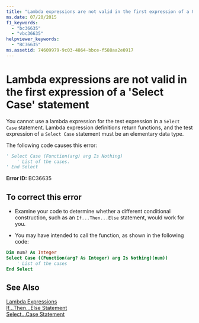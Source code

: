 ```yaml
---
title: "Lambda expressions are not valid in the first expression of a &#39;Select Case&#39; statement"
ms.date: 07/20/2015
f1_keywords: 
  - "bc36635"
  - "vbc36635"
helpviewer_keywords: 
  - "BC36635"
ms.assetid: 74609979-9c03-4864-bbce-f588aa2e0917
---
```

# Lambda expressions are not valid in the first expression of a &#39;Select Case&#39; statement
You cannot use a lambda expression for the test expression in a `Select Case` statement. Lambda expression definitions return functions, and the test expression of a `Select Case` statement must be an elementary data type.  
  
 The following code causes this error:  
  
```vb  
' Select Case (Function(arg) arg Is Nothing)  
    ' List of the cases.  
' End Select  
```  
  
 **Error ID:** BC36635  
  
## To correct this error  
  
- Examine your code to determine whether a different conditional construction, such as an `If...Then...Else` statement, would work for you.  
  
- You may have intended to call the function, as shown in the following code:  
  
```vb  
Dim num? As Integer  
Select Case ((Function(arg? As Integer) arg Is Nothing)(num))  
    ' List of the cases  
End Select  
```  
  
## See Also  
 [Lambda Expressions](../../../visual-basic/programming-guide/language-features/procedures/lambda-expressions.md)  
 [If...Then...Else Statement](../../../visual-basic/language-reference/statements/if-then-else-statement.md)  
 [Select...Case Statement](../../../visual-basic/language-reference/statements/select-case-statement.md)
